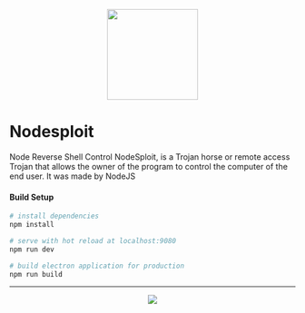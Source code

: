 <p align="center">
   <img width="160px" height="160px" src="https://i.ibb.co/txm3d2q/nodesploit.png" />
</p>


# Nodesploit

Node Reverse Shell Control
NodeSploit, is a Trojan horse or remote access Trojan that allows the owner of the program to control the computer of the end user. It was made by NodeJS
#### Build Setup

``` bash
# install dependencies
npm install

# serve with hot reload at localhost:9080
npm run dev

# build electron application for production
npm run build


```

---

<p align="center">
   <img src="https://i.ibb.co/zHdKpsJ/salahbentayeb.png" />
</p>

